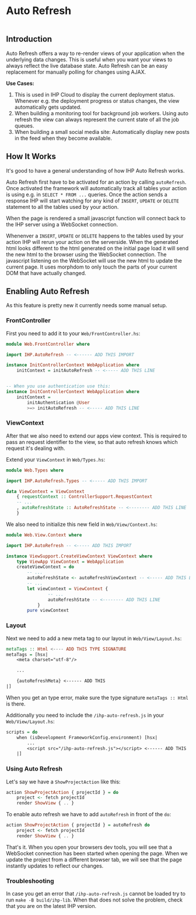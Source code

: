 # Auto Refresh

```toc
```

## Introduction

Auto Refresh offers a way to re-render views of your application when the underlying data changes. This is useful when you want your views to always reflect the live database state. Auto Refresh can be an easy replacement for manually polling for changes using AJAX.

**Use Cases:**

1. This is used in IHP Cloud to display the current deployment status. Whenever e.g. the deployment progress or status changes, the view automatically gets updated.
2. When building a monitoring tool for background job workers. Using auto refresh the view can always represent the current state of all the job queues.
3. When building a small social media site: Automatically display new posts in the feed when they become available. 

## How It Works

It's good to have a general understanding of how IHP Auto Refresh works.

Auto Refresh first have to be activated for an action by calling `autoRefresh`. Once activated the framework will automatically track all tables your action is using e.g. in `SELECT * FROM ...` queries. Once the action sends a response IHP will start watching for any kind of `INSERT`, `UPDATE` or `DELETE` statement to all the tables used by your action.

When the page is rendered a small javascript function will connect back to the IHP server using a WebSocket connection.

Whenenver a `INSERT`, `UPDATE` or `DELETE` happens to the tables used by your action IHP will rerun your action on the serverside. When the generated html looks different to the html generated on the initial page load it will send the new html to the browser using the WebSocket connection. The javascript listening on the WebSocket will use the new html to update the current page. It uses morphdom to only touch the parts of your current DOM that have actually changed.

## Enabling Auto Refresh

As this feature is pretty new it currently needs some manual setup.

### FrontController

First you need to add it to your `Web/FrontController.hs`:

```haskell
module Web.FrontController where

import IHP.AutoRefresh -- <------ ADD THIS IMPORT

instance InitControllerContext WebApplication where
    initContext = initAutoRefresh -- <----- ADD THIS LINE


-- When you use authentication use this:
instance InitControllerContext WebApplication where
    initContext =
        initAuthentication @User
        >=> initAutoRefresh -- <----- ADD THIS LINE
```

### ViewContext

After that we also need to extend our apps view context. This is required to pass an request identifier to the view, so that auto refresh knows which request it's dealing with.

Extend your `ViewContext` in `Web/Types.hs`:

```haskell
module Web.Types where

import IHP.AutoRefresh.Types -- <----- ADD THIS IMPORT

data ViewContext = ViewContext
    { requestContext :: ControllerSupport.RequestContext
    -- ...
    , autoRefreshState :: AutoRefreshState -- <-------- ADD THIS LINE
    }
```

We also need to initialize this new field in `Web/View/Context.hs`:

```haskell
module Web.View.Context where

import IHP.AutoRefresh -- <----- ADD THIS IMPORT

instance ViewSupport.CreateViewContext ViewContext where
    type ViewApp ViewContext = WebApplication
    createViewContext = do
        -- ...
        autoRefreshState <- autoRefreshViewContext -- <----- ADD THIS LINE
        -- ...
        let viewContext = ViewContext {
                -- ...
                autoRefreshState -- <-------- ADD THIS LINE
            }
        pure viewContext
```

### Layout

Next we need to add a new meta tag to our layout in `Web/View/Layout.hs`:

```haskell
metaTags :: Html <---- ADD THIS TYPE SIGNATURE
metaTags = [hsx|
    <meta charset="utf-8"/>

    ...

    {autoRefreshMeta} <------ ADD THIS
|]
```

When you get an type error, make sure the type signature `metaTags :: Html` is there.

Additionally you need to include the `/ihp-auto-refresh.js` in your `Web/View/Layout.hs`:

```haskell
scripts = do
    when (isDevelopment FrameworkConfig.environment) [hsx|
        ...
        <script src="/ihp-auto-refresh.js"></script> <------ ADD THIS
    |]
```

### Using Auto Refresh

Let's say we have a `ShowProjectAction` like this:

```haskell
action ShowProjectAction { projectId } = do
    project <- fetch projectId
    render ShowView { .. }
```

To enable auto refresh we have to add `autoRefresh` in front of the `do`:

```haskell
action ShowProjectAction { projectId } = autoRefresh do
    project <- fetch projectId
    render ShowView { .. }
```

That's it. When you open your browsers dev tools, you will see that a WebSocket connection has been started when opening the page. When we update the project from a different browser tab, we will see that the page instantly updates to reflect our changes.

### Troubleshooting

In case you get an error that `/ihp-auto-refresh.js` cannot be loaded try to run `make -B build/ihp-lib`. When that does not solve the problem, check that you are on the latest IHP version.

